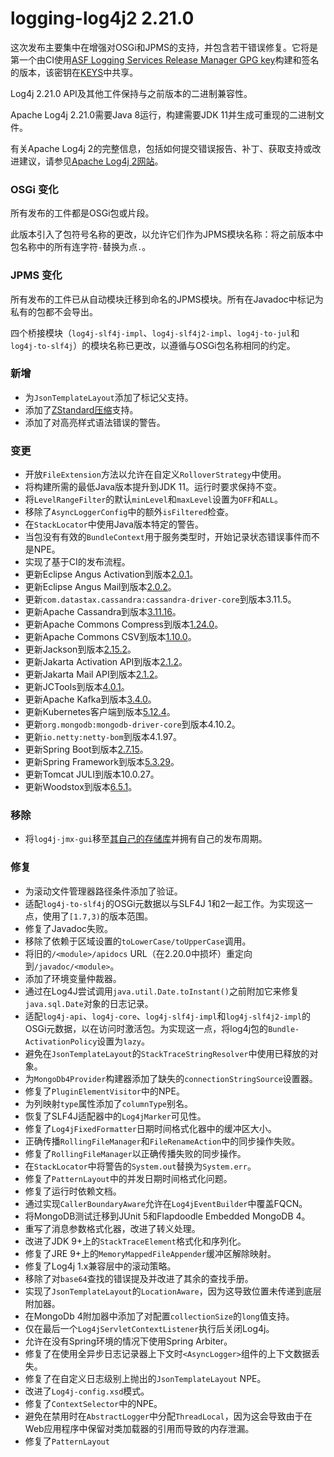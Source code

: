 # logging-log4j2 2.21.0

这次发布主要集中在增强对OSGi和JPMS的支持，并包含若干错误修复。它将是第一个由CI使用[ASF Logging Services Release Manager GPG key](https://keyserver.ubuntu.com/pks/lookup?search=077E8893A6DCC33DD4A4D5B256E73BA9A0B592D0&op=index)构建和签名的版本，该密钥在[KEYS](https://www.apache.org/dist/logging/KEYS)中共享。

Log4j 2.21.0 API及其他工件保持与之前版本的二进制兼容性。

Apache Log4j 2.21.0需要Java 8运行，构建需要JDK 11并生成可重现的二进制文件。

有关Apache Log4j 2的完整信息，包括如何提交错误报告、补丁、获取支持或改进建议，请参见[Apache Log4j 2网站](http://logging.apache.org/log4j/2.x/)。

### OSGi 变化

所有发布的工件都是OSGi包或片段。

此版本引入了包符号名称的更改，以允许它们作为JPMS模块名称：将之前版本中包名称中的所有连字符`-`替换为点`.`。

### JPMS 变化

所有发布的工件已从自动模块迁移到命名的JPMS模块。所有在Javadoc中标记为私有的包都不会导出。

四个桥接模块（`log4j-slf4j-impl`、`log4j-slf4j2-impl`、`log4j-to-jul`和`log4j-to-slf4j`）的模块名称已更改，以遵循与OSGi包名称相同的约定。

### 新增

- 为`JsonTemplateLayout`添加了标记父支持。
- 添加了[ZStandard压缩](https://facebook.github.io/zstd/)支持。
- 添加了对高亮样式语法错误的警告。

### 变更

- 开放`FileExtension`方法以允许在自定义`RolloverStrategy`中使用。
- 将构建所需的最低Java版本提升到JDK 11。运行时要求保持不变。
- 将`LevelRangeFilter`的默认`minLevel`和`maxLevel`设置为`OFF`和`ALL`。
- 移除了`AsyncLoggerConfig`中的额外`isFiltered`检查。
- 在`StackLocator`中使用Java版本特定的警告。
- 当包没有有效的`BundleContext`用于服务类型时，开始记录状态错误事件而不是NPE。
- 实现了基于CI的发布流程。
- 更新Eclipse Angus Activation到版本[2.0.1](https://github.com/eclipse-ee4j/angus-activation/releases/tag/2.0.1)。
- 更新Eclipse Angus Mail到版本[2.0.2](https://github.com/eclipse-ee4j/angus-mail/releases/tag/2.0.2)。
- 更新`com.datastax.cassandra:cassandra-driver-core`到版本3.11.5。
- 更新Apache Cassandra到版本[3.11.16](https://github.com/apache/cassandra/blob/cassandra-3.11/CHANGES.txt)。
- 更新Apache Commons Compress到版本[1.24.0](https://commons.apache.org/proper/commons-compress/changes-report.html#a1.24.0)。
- 更新Apache Commons CSV到版本[1.10.0](https://commons.apache.org/proper/commons-csv/changes-report.html#a1.10.0)。
- 更新Jackson到版本[2.15.2](https://github.com/FasterXML/jackson/wiki/Jackson-Release-2.15.2)。
- 更新Jakarta Activation API到版本[2.1.2](https://jakarta.ee/specifications/activation/2.1/changelog/)。
- 更新Jakarta Mail API到版本[2.1.2](https://jakarta.ee/specifications/mail/2.1/changelog/)。
- 更新JCTools到版本[4.0.1](https://github.com/JCTools/JCTools/blob/master/RELEASE-NOTES.md)。
- 更新Apache Kafka到版本[3.4.0](https://archive.apache.org/dist/kafka/3.4.0/RELEASE_NOTES.html)。
- 更新Kubernetes客户端到版本[5.12.4](https://github.com/fabric8io/kubernetes-client/releases?q=5.12.4)。
- 更新`org.mongodb:mongodb-driver-core`到版本4.10.2。
- 更新`io.netty:netty-bom`到版本4.1.97。
- 更新Spring Boot到版本[2.7.15](https://github.com/spring-projects/spring-boot/releases/tag/v2.7.15)。
- 更新Spring Framework到版本[5.3.29](https://github.com/spring-projects/spring-framework/releases/tag/v5.3.29)。
- 更新Tomcat JULI到版本10.0.27。
- 更新Woodstox到版本[6.5.1](https://github.com/FasterXML/woodstox/blob/master/release-notes/VERSION)。

### 移除

- 将`log4j-jmx-gui`移至[其自己的存储库](https://github.com/apache/logging-log4j-jmx-gui/actions)并拥有自己的发布周期。

### 修复

- 为滚动文件管理器路径条件添加了验证。
- 适配`log4j-to-slf4j`的OSGi元数据以与SLF4J 1和2一起工作。为实现这一点，使用了`[1.7,3)`的版本范围。
- 修复了Javadoc失败。
- 移除了依赖于区域设置的`toLowerCase/toUpperCase`调用。
- 将旧的`/<module>/apidocs` URL（在2.20.0中损坏）重定向到`/javadoc/<module>`。
- 添加了环境变量仲裁器。
- 通过在Log4J尝试调用`java.util.Date.toInstant()`之前附加它来修复`java.sql.Date`对象的日志记录。
- 适配`log4j-api`、`log4j-core`、`log4j-slf4j-impl`和`log4j-slf4j2-impl`的OSGi元数据，以在访问时激活包。为实现这一点，将log4j包的`Bundle-ActivationPolicy`设置为`lazy`。
- 避免在`JsonTemplateLayout`的`StackTraceStringResolver`中使用已释放的对象。
- 为`MongoDb4Provider`构建器添加了缺失的`connectionStringSource`设置器。
- 修复了`PluginElementVisitor`中的NPE。
- 为列映射`type`属性添加了`columnType`别名。
- 恢复了SLF4J适配器中的`Log4jMarker`可见性。
- 修复了`Log4jFixedFormatter`日期时间格式化器中的缓冲区大小。
- 正确传播`RollingFileManager`和`FileRenameAction`中的同步操作失败。
- 修复了`RollingFileManager`以正确传播失败的同步操作。
- 在`StackLocator`中将警告的`System.out`替换为`System.err`。
- 修复了`PatternLayout`中的并发日期时间格式化问题。
- 修复了运行时依赖文档。
- 通过实现`CallerBoundaryAware`允许在`Log4jEventBuilder`中覆盖FQCN。
- 将MongoDB测试迁移到JUnit 5和Flapdoodle Embedded MongoDB 4。
- 重写了消息参数格式化器，改进了转义处理。
- 改进了JDK 9+上的`StackTraceElement`格式化和序列化。
- 修复了JRE 9+上的`MemoryMappedFileAppender`缓冲区解除映射。
- 修复了Log4j 1.x兼容层中的滚动策略。
- 移除了对`base64`查找的错误提及并改进了其余的查找手册。
- 实现了`JsonTemplateLayout`的`LocationAware`，因为这导致位置未传递到底层附加器。
- 在MongoDb 4附加器中添加了对配置`collectionSize`的`long`值支持。
- 仅在最后一个`Log4jServletContextListener`执行后关闭Log4j。
- 允许在没有Spring环境的情况下使用Spring Arbiter。
- 修复了在使用全异步日志记录器上下文时`<AsyncLogger>`组件的上下文数据丢失。
- 修复了在自定义日志级别上抛出的`JsonTemplateLayout` NPE。
- 改进了`Log4j-config.xsd`模式。
- 修复了`ContextSelector`中的NPE。
- 避免在禁用时在`AbstractLogger`中分配`ThreadLocal`，因为这会导致由于在Web应用程序中保留对类加载器的引用而导致的内存泄漏。
- 修复了`PatternLayout`